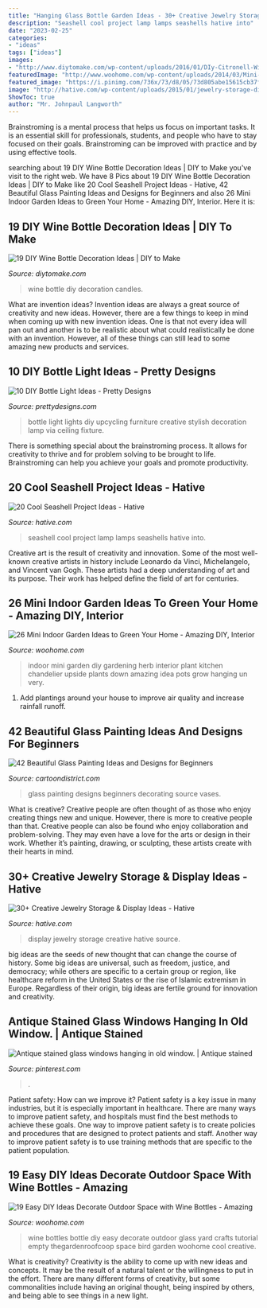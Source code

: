 ```yaml
---
title: "Hanging Glass Bottle Garden Ideas - 30+ Creative Jewelry Storage &amp; Display Ideas"
description: "Seashell cool project lamp lamps seashells hative into"
date: "2023-02-25"
categories:
- "ideas"
tags: ["ideas"]
images:
- "http://www.diytomake.com/wp-content/uploads/2016/01/DIy-Citronell-Wine-Bottle-Candles.jpg"
featuredImage: "http://www.woohome.com/wp-content/uploads/2014/03/Mini-Indoor-Gardening-26.jpg"
featured_image: "https://i.pinimg.com/736x/73/d8/05/73d805abe15615cb37fbe918a4caf3dc--old-windows-stained-glass-windows.jpg"
image: "http://hative.com/wp-content/uploads/2015/01/jewelry-storage-display-ideas/22-jewelry-storage-display-ideas.jpg"
ShowToc: true
author: "Mr. Johnpaul Langworth"
---
```



Brainstroming is a mental process that helps us focus on important tasks. It is an essential skill for professionals, students, and people who have to stay focused on their goals. Brainstroming can be improved with practice and by using effective tools.

	

		
searching about 19 DIY Wine Bottle Decoration Ideas | DIY to Make you've visit to the right web. We have 8 Pics about 19 DIY Wine Bottle Decoration Ideas | DIY to Make like 20 Cool Seashell Project Ideas - Hative, 42 Beautiful Glass Painting Ideas and Designs for Beginners and also 26 Mini Indoor Garden Ideas to Green Your Home - Amazing DIY, Interior. Here it is:
		
    
## 19 DIY Wine Bottle Decoration Ideas | DIY To Make

<img loading=lazy src="http://www.diytomake.com/wp-content/uploads/2016/01/DIy-Citronell-Wine-Bottle-Candles.jpg" onerror="this.onerror=null;this.src='https://tse4.mm.bing.net/th?id=OIP.HUwTuGGjLy6zhf-dxm0OFwHaLX&amp;pid=15.1';" alt="19 DIY Wine Bottle Decoration Ideas | DIY to Make">

_Source: diytomake.com_

>wine bottle diy decoration candles. 

	

What are invention ideas?
Invention ideas are always a great source of creativity and new ideas. However, there are a few things to keep in mind when coming up with new invention ideas. One is that not every idea will pan out and another is to be realistic about what could realistically be done with an invention. However, all of these things can still lead to some amazing new products and services.

    
## 10 DIY Bottle Light Ideas - Pretty Designs

<img loading=lazy src="http://www.prettydesigns.com/wp-content/uploads/2015/08/10-diy-bottle-light-ideas14.jpg" onerror="this.onerror=null;this.src='https://tse3.mm.bing.net/th?id=OIP.-PXn-FyN3MI-z7vHrTfZDgHaKK&amp;pid=15.1';" alt="10 DIY Bottle Light Ideas - Pretty Designs">

_Source: prettydesigns.com_

>bottle light lights diy upcycling furniture creative stylish decoration lamp via ceiling fixture. 

	

There is something special about the brainstroming process. It allows for creativity to thrive and for problem solving to be brought to life. Brainstroming can help you achieve your goals and promote productivity.

    
## 20 Cool Seashell Project Ideas - Hative

<img loading=lazy src="https://hative.com/wp-content/uploads/2014/12/seashell-project-ideas/13-seashell-lamp.jpg" onerror="this.onerror=null;this.src='https://tse2.mm.bing.net/th?id=OIP.qCJraIMZYB5f4uhH387v3AHaLd&amp;pid=15.1';" alt="20 Cool Seashell Project Ideas - Hative">

_Source: hative.com_

>seashell cool project lamp lamps seashells hative into. 

	

Creative art is the result of creativity and innovation. Some of the most well-known creative artists in history include Leonardo da Vinci, Michelangelo, and Vincent van Gogh. These artists had a deep understanding of art and its purpose. Their work has helped define the field of art for centuries.

    
## 26 Mini Indoor Garden Ideas To Green Your Home - Amazing DIY, Interior

<img loading=lazy src="http://www.woohome.com/wp-content/uploads/2014/03/Mini-Indoor-Gardening-26.jpg" onerror="this.onerror=null;this.src='https://tse1.mm.bing.net/th?id=OIP.w-B-pDD9y9qYrcVnrGWyiQHaTA&amp;pid=15.1';" alt="26 Mini Indoor Garden Ideas to Green Your Home - Amazing DIY, Interior">

_Source: woohome.com_

>indoor mini garden diy gardening herb interior plant kitchen chandelier upside plants down amazing idea pots grow hanging un very. 

	

1. Add plantings around your house to improve air quality and increase rainfall runoff.

    
## 42 Beautiful Glass Painting Ideas And Designs For Beginners

<img loading=lazy src="http://www.cartoondistrict.com/wp-content/uploads/2017/07/Glass-Painting-Ideas-and-Designs-for-Beginners12.jpg" onerror="this.onerror=null;this.src='https://tse2.mm.bing.net/th?id=OIP.WZTF6-UGlmA5aYZq5dws6QHaLH&amp;pid=15.1';" alt="42 Beautiful Glass Painting Ideas and Designs for Beginners">

_Source: cartoondistrict.com_

>glass painting designs beginners decorating source vases. 

	

What is creative?
Creative people are often thought of as those who enjoy creating things new and unique. However, there is more to creative people than that. Creative people can also be found who enjoy collaboration and problem-solving. They may even have a love for the arts or design in their work. Whether it’s painting, drawing, or sculpting, these artists create with their hearts in mind.

    
## 30+ Creative Jewelry Storage &amp; Display Ideas - Hative

<img loading=lazy src="http://hative.com/wp-content/uploads/2015/01/jewelry-storage-display-ideas/22-jewelry-storage-display-ideas.jpg" onerror="this.onerror=null;this.src='https://tse3.mm.bing.net/th?id=OIP.QTYojMsHxAUaXdXwJ7jSrwHaLK&amp;pid=15.1';" alt="30+ Creative Jewelry Storage &amp; Display Ideas - Hative">

_Source: hative.com_

>display jewelry storage creative hative source. 

	

big ideas are the seeds of new thought that can change the course of history. Some big ideas are universal, such as freedom, justice, and democracy; while others are specific to a certain group or region, like healthcare reform in the United States or the rise of Islamic extremism in Europe. Regardless of their origin, big ideas are fertile ground for innovation and creativity.

    
## Antique Stained Glass Windows Hanging In Old Window. | Antique Stained

<img loading=lazy src="https://i.pinimg.com/736x/73/d8/05/73d805abe15615cb37fbe918a4caf3dc--old-windows-stained-glass-windows.jpg" onerror="this.onerror=null;this.src='https://tse3.mm.bing.net/th?id=OIP.bUYq1zYrNm4RAJ49LrYSiQHaJ3&amp;pid=15.1';" alt="Antique stained glass windows hanging in old window. | Antique stained">

_Source: pinterest.com_

>. 

	

Patient safety: How can we improve it?
Patient safety is a key issue in many industries, but it is especially important in healthcare. There are many ways to improve patient safety, and hospitals must find the best methods to achieve these goals. One way to improve patient safety is to create policies and procedures that are designed to protect patients and staff. Another way to improve patient safety is to use training methods that are specific to the patient population.

    
## 19 Easy DIY Ideas Decorate Outdoor Space With Wine Bottles - Amazing

<img loading=lazy src="http://www.woohome.com/wp-content/uploads/2015/03/decorate-with-wine-bottle-woohome-4.jpg" onerror="this.onerror=null;this.src='https://tse2.mm.bing.net/th?id=OIP.vPws4t93bEmsDxLj_Rh75wHaMK&amp;pid=15.1';" alt="19 Easy DIY Ideas Decorate Outdoor Space with Wine Bottles - Amazing">

_Source: woohome.com_

>wine bottles bottle diy easy decorate outdoor glass yard crafts tutorial empty thegardenroofcoop space bird garden woohome cool creative. 

	

What is creativity?
Creativity is the ability to come up with new ideas and concepts. It may be the result of a natural talent or the willingness to put in the effort. There are many different forms of creativity, but some commonalities include having an original thought, being inspired by others, and being able to see things in a new light.

